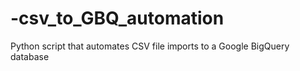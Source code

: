 # -csv_to_GBQ_automation
Python script that automates CSV file imports to a Google BigQuery database
